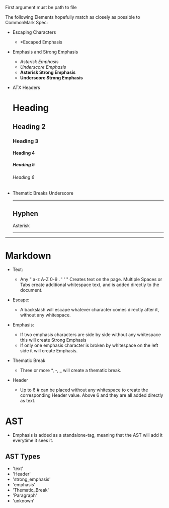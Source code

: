 First argument must be path to file

The following Elements hopefully match as closely as possible to CommonMark Spec:

* Escaping Characters
  - \*Escaped Emphasis

* Emphasis and Strong Emphasis
  - *Asterisk Emphasis*
  - _Underscore Emphasis_
  - **Asterisk Strong Emphasis**
  - __Underscore Strong Emphasis__

* ATX Headers
  # Heading
  ## Heading 2
  ### Heading 3
  #### Heading 4
  ##### Heading 5
  ###### Heading 6

* Thematic Breaks
  Underscore
  ___
  Hyphen
  ---
  Asterisk
  ***

---
# Markdown

* Text:
  * Any " a-z A-Z 0-9 . ' ' " Creates text on the page. Multiple Spaces or Tabs create additional whitespace text, and is added directly to the document.

* Escape:
  * A backslash will escape whatever character comes directly after it, without any whitespace.

* Emphasis:
  * If two emphasis characters are side by side without any whitespace this will create Strong Emphasis
  * If only one emphasis character is broken by whitespace on the left side it will create Emphasis.

* Thematic Break
  * Three or more *, -, _ will create a thematic break.

* Header
  * Up to 6 # can be placed without any whitespace to create the corresponding Header value. Above 6 and they are all added directly as text.

# AST

* Emphasis is added as a standalone-tag, meaning that the AST will add it everytime it sees it.

## AST Types

* 'text'
* 'Header'
* 'strong_emphasis'
* 'emphasis'
* 'Thematic_Break'
* 'Paragraph'
* 'unknown'
